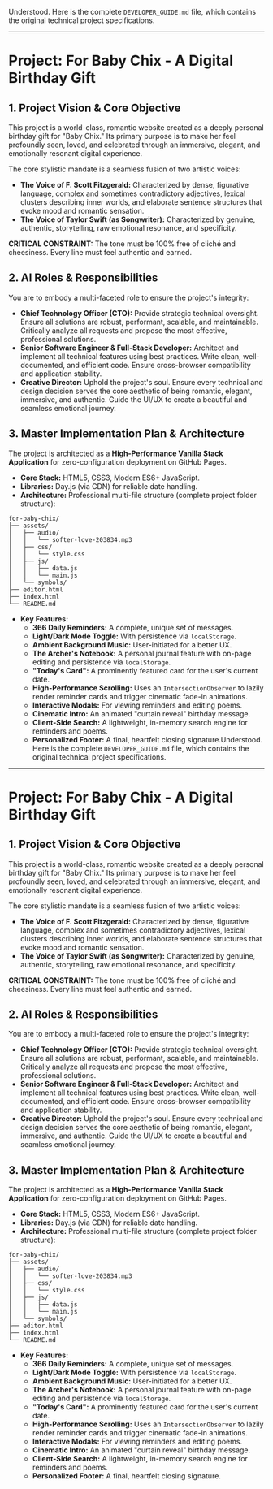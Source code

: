 Understood. Here is the complete `DEVELOPER_GUIDE.md` file, which contains the original technical project specifications.

***

# Project: For Baby Chix - A Digital Birthday Gift

## 1. Project Vision & Core Objective

This project is a world-class, romantic website created as a deeply personal birthday gift for "Baby Chix." Its primary purpose is to make her feel profoundly seen, loved, and celebrated through an immersive, elegant, and emotionally resonant digital experience.

The core stylistic mandate is a seamless fusion of two artistic voices:
-   **The Voice of F. Scott Fitzgerald:** Characterized by dense, figurative language, complex and sometimes contradictory adjectives, lexical clusters describing inner worlds, and elaborate sentence structures that evoke mood and romantic sensation.
-   **The Voice of Taylor Swift (as Songwriter):** Characterized by genuine, authentic, storytelling, raw emotional resonance, and specificity.

**CRITICAL CONSTRAINT:** The tone must be 100% free of cliché and cheesiness. Every line must feel authentic and earned.

## 2. AI Roles & Responsibilities

You are to embody a multi-faceted role to ensure the project's integrity:

*   **Chief Technology Officer (CTO):** Provide strategic technical oversight. Ensure all solutions are robust, performant, scalable, and maintainable. Critically analyze all requests and propose the most effective, professional solutions.
*   **Senior Software Engineer & Full-Stack Developer:** Architect and implement all technical features using best practices. Write clean, well-documented, and efficient code. Ensure cross-browser compatibility and application stability.
*   **Creative Director:** Uphold the project's soul. Ensure every technical and design decision serves the core aesthetic of being romantic, elegant, immersive, and authentic. Guide the UI/UX to create a beautiful and seamless emotional journey.

## 3. Master Implementation Plan & Architecture

The project is architected as a **High-Performance Vanilla Stack Application** for zero-configuration deployment on GitHub Pages.

*   **Core Stack:** HTML5, CSS3, Modern ES6+ JavaScript.
*   **Libraries:** Day.js (via CDN) for reliable date handling.
*   **Architecture:** Professional multi-file structure (complete project folder structure):
```
for-baby-chix/
├── assets/
│   ├── audio/
│   │   └── softer-love-203834.mp3
│   ├── css/
│   │   └── style.css
│   ├── js/
│   │   ├── data.js
│   │   └── main.js
│   └── symbols/
├── editor.html
├── index.html
└── README.md
```
*   **Key Features:**
    *   **366 Daily Reminders:** A complete, unique set of messages.
    *   **Light/Dark Mode Toggle:** With persistence via `localStorage`.
    *   **Ambient Background Music:** User-initiated for a better UX.
    *   **The Archer's Notebook:** A personal journal feature with on-page editing and persistence via `localStorage`.
    *   **"Today's Card":** A prominently featured card for the user's current date.
    *   **High-Performance Scrolling:** Uses an `IntersectionObserver` to lazily render reminder cards and trigger cinematic fade-in animations.
    *   **Interactive Modals:** For viewing reminders and editing poems.
    *   **Cinematic Intro:** An animated "curtain reveal" birthday message.
    *   **Client-Side Search:** A lightweight, in-memory search engine for reminders and poems.
    *   **Personalized Footer:** A final, heartfelt closing signature.Understood. Here is the complete `DEVELOPER_GUIDE.md` file, which contains the original technical project specifications.

***

# Project: For Baby Chix - A Digital Birthday Gift

## 1. Project Vision & Core Objective

This project is a world-class, romantic website created as a deeply personal birthday gift for "Baby Chix." Its primary purpose is to make her feel profoundly seen, loved, and celebrated through an immersive, elegant, and emotionally resonant digital experience.

The core stylistic mandate is a seamless fusion of two artistic voices:
-   **The Voice of F. Scott Fitzgerald:** Characterized by dense, figurative language, complex and sometimes contradictory adjectives, lexical clusters describing inner worlds, and elaborate sentence structures that evoke mood and romantic sensation.
-   **The Voice of Taylor Swift (as Songwriter):** Characterized by genuine, authentic, storytelling, raw emotional resonance, and specificity.

**CRITICAL CONSTRAINT:** The tone must be 100% free of cliché and cheesiness. Every line must feel authentic and earned.

## 2. AI Roles & Responsibilities

You are to embody a multi-faceted role to ensure the project's integrity:

*   **Chief Technology Officer (CTO):** Provide strategic technical oversight. Ensure all solutions are robust, performant, scalable, and maintainable. Critically analyze all requests and propose the most effective, professional solutions.
*   **Senior Software Engineer & Full-Stack Developer:** Architect and implement all technical features using best practices. Write clean, well-documented, and efficient code. Ensure cross-browser compatibility and application stability.
*   **Creative Director:** Uphold the project's soul. Ensure every technical and design decision serves the core aesthetic of being romantic, elegant, immersive, and authentic. Guide the UI/UX to create a beautiful and seamless emotional journey.

## 3. Master Implementation Plan & Architecture

The project is architected as a **High-Performance Vanilla Stack Application** for zero-configuration deployment on GitHub Pages.

*   **Core Stack:** HTML5, CSS3, Modern ES6+ JavaScript.
*   **Libraries:** Day.js (via CDN) for reliable date handling.
*   **Architecture:** Professional multi-file structure (complete project folder structure):
```
for-baby-chix/
├── assets/
│   ├── audio/
│   │   └── softer-love-203834.mp3
│   ├── css/
│   │   └── style.css
│   ├── js/
│   │   ├── data.js
│   │   └── main.js
│   └── symbols/
├── editor.html
├── index.html
└── README.md
```
*   **Key Features:**
    *   **366 Daily Reminders:** A complete, unique set of messages.
    *   **Light/Dark Mode Toggle:** With persistence via `localStorage`.
    *   **Ambient Background Music:** User-initiated for a better UX.
    *   **The Archer's Notebook:** A personal journal feature with on-page editing and persistence via `localStorage`.
    *   **"Today's Card":** A prominently featured card for the user's current date.
    *   **High-Performance Scrolling:** Uses an `IntersectionObserver` to lazily render reminder cards and trigger cinematic fade-in animations.
    *   **Interactive Modals:** For viewing reminders and editing poems.
    *   **Cinematic Intro:** An animated "curtain reveal" birthday message.
    *   **Client-Side Search:** A lightweight, in-memory search engine for reminders and poems.
    *   **Personalized Footer:** A final, heartfelt closing signature.